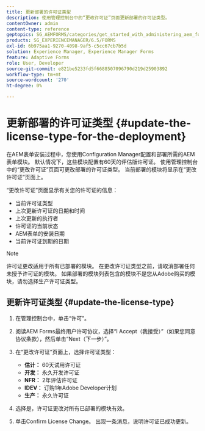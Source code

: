 ```yaml
---
title: 更新部署的许可证类型
description: 使用管理控制台中的“更改许可证”页面更新部署的许可证类型。
contentOwner: admin
content-type: reference
geptopics: SG_AEMFORMS/categories/get_started_with_administering_aem_forms_on_jee
products: SG_EXPERIENCEMANAGER/6.5/FORMS
exl-id: 6b975aa1-9270-4098-9af5-c5cc67cb7b5d
solution: Experience Manager, Experience Manager Forms
feature: Adaptive Forms
role: User, Developer
source-git-commit: e821be5233fd5f6688507096790d219d25903892
workflow-type: tm+mt
source-wordcount: '270'
ht-degree: 0%

---
```


# 更新部署的许可证类型 {#update-the-license-type-for-the-deployment}

在AEM表单安装过程中，您使用Configuration Manager配置和部署所需的AEM表单模块。 默认情况下，这些模块配置有60天的评估版许可证。 使用管理控制台中的“更改许可证”页面可更改部署的许可证类型。 当前部署的模块将显示在“更改许可证”页面上。

“更改许可证”页面显示有关您的许可证的信息：

* 当前许可证类型
* 上次更新许可证的日期和时间
* 上次更新的执行者
* 许可证的当前状态
* AEM表单的安装日期
* 当前许可证到期的日期

>[!NOTE]
>
>许可证更改适用于所有已部署的模块。 在更改许可证类型之前，请取消部署任何未授予许可证的模块。 如果部署的模块列表包含的模块不是您从Adobe购买的模块，请勿选择生产许可证类型。

## 更新许可证类型 {#update-the-license-type}

1. 在管理控制台中，单击“许可”。
1. 阅读AEM Forms最终用户许可协议，选择“I Accept（我接受）”（如果您同意协议条款），然后单击“Next（下一步）”。
1. 在“更改许可证”页面上，选择许可证类型：

   * **估计：** 60天试用许可证
   * **开发：** 永久开发许可证
   * **NFR：** 2年评估许可证
   * **IDEV：** 订购1年Adobe Developer计划
   * **生产：** 永久许可证

1. 选择是，许可证更改对所有已部署的模块有效。
1. 单击Confirm License Change。 出现一条消息，说明许可证已成功更新。
